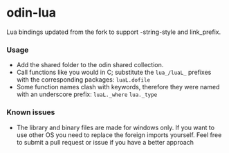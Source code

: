 # odin-lua

Lua bindings updated from the fork to support -string-style and link_prefix.


### Usage
  - Add the shared folder to the odin shared collection.
  - Call functions like you would in C; substitute the `lua_/luaL_` prefixes with the corresponding packages: `luaL.dofile`
  - Some function names clash with keywords, therefore they were named with an underscore prefix: `luaL._where` `lua._type`
  

### Known issues
  - The library and binary files are made for windows only. If you want to use other OS you need to replace the foreign imports yourself. Feel free to submit a pull request or issue if you have a better approach
